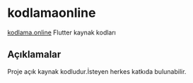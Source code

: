 # kodlamaonline

[kodlama.online](https://kodlama.online) Flutter kaynak kodları

## Açıklamalar

Proje açık kaynak kodludur.İsteyen herkes katkıda bulunabilir.

